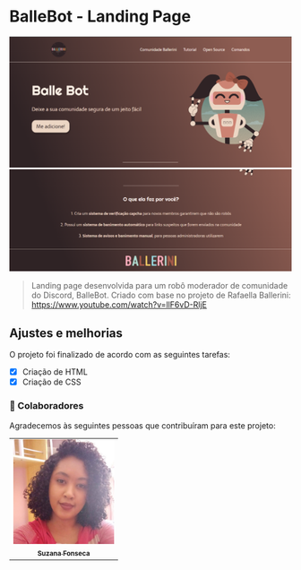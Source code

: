 # BalleBot - Landing Page

<img src="./img/project-image1.png" alt="image project image 1">
<img src="./img/project-image2.png" alt="exemplo imagem">

> Landing page desenvolvida para um robô moderador de comunidade do Discord, BalleBot. Criado com base no projeto de Rafaella Ballerini: https://www.youtube.com/watch?v=llF6vD-RljE

## Ajustes e melhorias

O projeto foi finalizado de acordo com as seguintes tarefas:

- [x] Criação de HTML
- [x] Criação de CSS

### 🤝 Colaboradores

Agradecemos às seguintes pessoas que contribuíram para este projeto:

<table>
  <tr>
    <td align="center">
      <a href="#">
        <img src="./img/fotoSuzana.jpeg" width="180px;" alt="Foto de Suzana Fonseca"/><br>
        <sub>
          <b>Suzana Fonseca</b>
        </sub>
      </a>
    </td>
  </tr>
</table>
